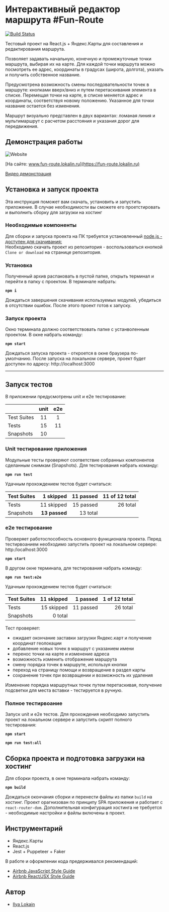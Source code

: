 # Интерактивный редактор маршрута #Fun-Route
[![Build Status](https://travis-ci.com/ILokalin/fun-route.svg?branch=master)](https://travis-ci.com/ILokalin/fun-route)

Тестовый проект на React.js + Яндекс.Карты для составления и редактирования маршрута. 

Позволяет задавать начальную, конечную и промежуточные точки маршрута, выбирая их на карте. Для каждой точки маршрута можно посмотреть ее адрес, координаты в градусах (широта, долгота), указать и получить собственное название.

Предусмотрена возможность смены последовательности точек в маршруте: кнопками вверх/вниз и путем перетаскивания элемента в списке. Перемещая точки на карте, в списке меняется адрес и координаты, соответствуя новому положению. Указанное для точки название остается без изменения.

Маршрут визуально представлен в двух вариантах: ломаная линия и мультимаршрут с расчетом расстояния и указания дорог для передвижения. 

## **Демонстрация работы** 

![Website](https://img.shields.io/website?up_message=online&url=https%3A%2F%2Ffun-route.lokalin.ru%2F)

[На сайте: www.fun-route.lokalin.ru](https://fun-route.lokalin.ru)

[Видео демонстрация](https://youtu.be/maRULCKDRGs)

## **Установка и запуск проекта**
Эта инструкция поможет вам скачать, установить и запустить приложение. В случае необходимости вы сможете его проетстировать и выполнить сборку для загрузки на хостинг

### Необходимые компоненты
Для сборки и запуска проекта на ПК требуется установленный [node.js - доступен для скачивания: ](https://nodejs.org)<br>
Необходимо скачать проект из репозитория - воспользоваться кнопкой `Clone or download` на странице репозитория.

### Установка

Полученный архив распаковать в пустой папке, открыть терминал и перейти в папку с проектом. В терминале набрать:

**`npm i`**

Дождаться завершения скачивания используемых модулей, убедиться в отсутствии ошибок. После этого проект готов к запуску.

### Запуск проекта
Окно терминала должно соответствовать папке с устанволенным проектом. В окне набрать команду:

**`npm start`**

Дождаться запуска проекта - откроется в окне браузера по-умолчанию. После запуска на локальном сервере, проект будет доступен по адресу: http://localhost:3000

____

## **Запуск тестов**
В приложении предусмотрены unit и e2e тестирование:

|             | unit | e2e |
|-------------|:----:|:----------:|
| Test Suites |  11  |      1     |
| Tests       |  15  |     11     |
| Snapshots   |  10  |            |

### Unit тестирование приложения
Модульные тесты проверяют соответствие собранных компонентов сделанным снимкам (Snapshots). Для тестирования набрать команду:

**`npm run test`**

Удачным прохождением тестов будет считаться:

| Test Suites | 1 skipped  | 11 passed | 11 of 12 total |
|-------------|----------:|----------:|---------:|
| Tests       | 11 skipped | 15 passed | 26 total |
| Snapshots   | **13 passed** |  13 total   | |


### e2e тестирование
Проверяет работоспособность основного функционала проекта. Перед тестирвоанием необходимо запустить проект на локальном сервере: http:/localhost:3000

**`npm start`**

В другом окне терминала, для тестирования набрать команду:

**`npm run test:e2e`**

Удачным прохождением тестов будет считаться:

| Test Suites | 11 skipped | 1 passed | 1 of 12 total |
|-------------|-----------:|---------:|--------------:|
| Tests |  15 skipped | 11 passed | 26 total |
| Snapshots |  0 total | | |

Тест проверяет:
- ожидает окончание заставки загрузки Яндекс.карт и получение координат геолокации
- добавление новых точек в маршрут с указанием имени
- перенос точки на карте и изменение адреса
- возможность изменить отображение маршрута
- смену порядка точек в маршруте, используя кнопки
- переход на страницу помощи и возвращение в раздел карты
- сохранение точек при возвращении и возможность их удаления

Изменение порядка маршрутных точек путем перетаскивая, получение подсветки для места вставки - тестируется в ручную.

### Полное тестирвоание
Запуск unit и e2e тестов. Для прохождения необходимо запустить проект на локальном сервере и запустить скрипт полного тестирования:

**`npm start`**

**`npm run test:all`**

## **Сборка проекта и подготовка загрузки на хостинг**
Для сборки проекта, в окне терминала набрать команду:

**`npm build`**

Дождаться окончания сборки и перенести файлы из папки `build` на хостинг. Проект орагнизован по принципу SPA приложения и работает с `react-router-dom`. Дополнительная конфигурация хостинга не требуется - необходимые настройки и файлы включены в проект. 

## **Инструментарий**
- Яндекс.Карты
- React.js
- Jest + Puppeteer + Faker

В работе и оформлении кода предерживался рекомендаций:
- [Airbnb JavaScript Style Guide](https://github.com/airbnb/javascript)
- [Airbnb React/JSX Style Guide](https://github.com/airbnb/javascript/tree/master/react)

## **Автор**
- [Ilya Lokain](https://github.com/ILokalin)
